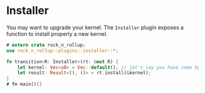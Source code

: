 # Installer

You may want to upgrade your kernel.
The `Installer` plugin exposes a function to install properly a new kernel.

```rust
# extern crate rock_n_rollup;
use rock_n_rollup::plugins::installer::*;

fn transition<R: Installer>(rt: &mut R) {
    let kernel: Vec<u8> = Vec::default(); // let's say you have some bytes
    let result: Result<(), ()> = rt.install(&kernel);
}
# fn main(){}
```
